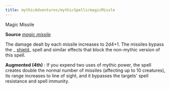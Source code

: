 ```yaml
---
title: mythicAdventures/mythicSpells/magicMissle
---
```

Magic Missile

**Source** [_magic missile_](spells/magicMissile.md#_magic-missile)

The damage dealt by each missile increases to 2d4+1. The missiles bypass the _ [shield](spells/shield.md#_shield)_ spell and similar effects that block the non-mythic version of this spell.

**Augmented (4th)** : If you expend two uses of mythic power, the spell creates double the normal number of missiles (affecting up to 10 creatures), its range increases to line of sight, and it bypasses the targets' spell resistance and spell immunity.


